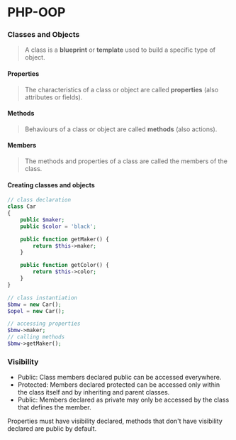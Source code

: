# PHP-OOP

### Classes and Objects
>A class is a **blueprint** or **template** used to build a specific type of object. 
#### Properties
>The characteristics of a class or object are called **properties** (also attributes or fields).
#### Methods
>Behaviours of a class or object are called **methods** (also actions).
#### Members
>The methods and properties of a class are called the members of the class.
#### Creating classes and objects

```php
// class declaration
class Car
{
    public $maker;
    public $color = 'black';

    public function getMaker() {
        return $this->maker;
    }

    public function getColor() {
        return $this->color;
    }
}

// class instantiation
$bmw = new Car();
$opel = new Car();

// accessing properties
$bmw->maker;
// calling methods
$bmw->getMaker();
```
### Visibility
- Public: Class members declared public can be accessed everywhere.
- Protected: Members declared protected can be accessed only within the class itself and by inheriting and parent classes. 
- Public: Members declared as private may only be accessed by the class that defines the member.

Properties must have visibility declared, methods that don't have visibility declared are public by default.
